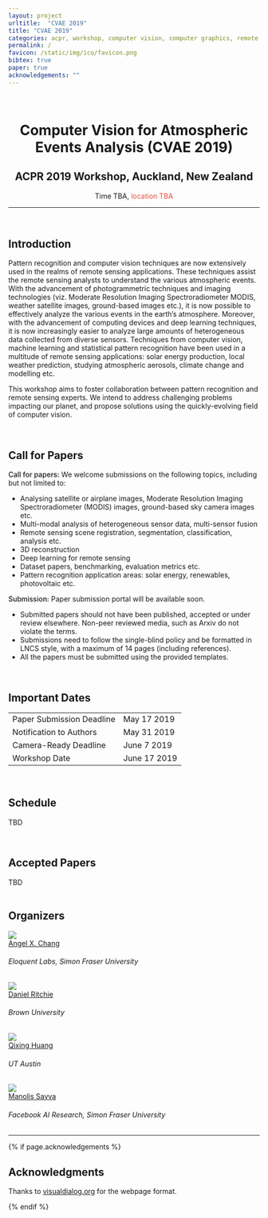 ```yaml
---
layout: project
urltitle:  "CVAE 2019"
title: "CVAE 2019"
categories: acpr, workshop, computer vision, computer graphics, remote sensing, robotics, machine learning
permalink: /
favicon: /static/img/ico/favicon.png
bibtex: true
paper: true
acknowledgements: ""
---
```


<br>
<div class="row">
  <div class="col-xs-12">
    <center><h1>Computer Vision for Atmospheric Events Analysis (CVAE 2019)</h1></center>
    <center><h2>ACPR 2019 Workshop, Auckland, New Zealand</h2></center>
    <!-- <center><span style="color:#e74c3c;font-weight:400;">Time and location TBA</span></center> -->
    <center>Time TBA, <span style="color:#e74c3c;font-weight:400;">location TBA</span></center>
  </div>
</div>

<hr>

<!-- 
<div class="row" id="intro">
  <div class="col-md-12">
    <img src="{{ "/static/img/splash.png" | prepend:site.baseurl }}">
    <p> Image credit: [1, 2, 7, 12, 6, 4, 5]</p>
  </div>
</div>
-->

<br>
<div class="row" id="cfp">
  <div class="col-xs-12">
    <h2>Introduction</h2>
  </div>
</div>
<div class="row">
  <div class="col-xs-12">
    <p>
      Pattern recognition and computer vision techniques are now extensively used in the realms of remote sensing applications. These techniques assist the remote sensing analysts to understand the various atmospheric events. With the advancement of photogrammetric techniques and imaging technologies (viz. Moderate Resolution Imaging Spectroradiometer MODIS, weather satellite images, ground-based images etc.), it is now possible to effectively analyze the various events in the earth’s atmosphere. Moreover, with the advancement of computing devices and deep learning techniques, it is now increasingly easier to analyze large amounts of heterogeneous data collected from diverse sensors. Techniques from computer vision, machine learning and statistical pattern recognition have been used in a multitude of remote sensing applications: solar energy production, local weather prediction, studying atmospheric aerosols, climate change and modelling etc.
    </p>
    <p>
      This workshop aims to foster collaboration between pattern recognition and remote sensing experts. We intend to address challenging problems impacting our planet, and propose solutions using the quickly-evolving field of computer vision.
    </p>
  </div>
</div> <br>   

<div class="row">
  <div class="col-xs-12">
    <h2>Call for Papers</h2>
  </div>
</div>
<div class="row">
  <div class="col-xs-12">
    <p>
      <span style="font-weight:500;">Call for papers:</span> We welcome submissions on the following topics, including but not limited to:
    </p>
    <ul>
      <li>Analysing satellite or airplane images, Moderate Resolution Imaging Spectroradiometer (MODIS) images, ground-based sky camera images etc.</li>
      <li>Multi-modal analysis of heterogeneous sensor data, multi-sensor fusion</li>
      <li>Remote sensing scene registration, segmentation, classification, analysis etc.</li>
      <li>3D reconstruction</li>
      <li>Deep learning for remote sensing</li>
      <li>Dataset papers, benchmarking, evaluation metrics etc.</li>
      <li>Pattern recognition application areas: solar energy, renewables, photovoltaic etc.</li>
    </ul>
    <p>
      <span style="font-weight:500;">Submission:</span> Paper submission portal will be available soon.
      <ul>
      <li>Submitted papers should not have been published, accepted or under review elsewhere. Non-peer reviewed media, such as Arxiv do not violate the terms.</li>
      <li>Submissions need to follow the single-blind policy and be formatted in LNCS style, with a maximum of 14 pages (including references).</li>
      <li>All the papers must be submitted using the provided templates.</li>
    </ul>      
    </p>



  </div>
</div><br>


<!-- 
The submission should be in the CVPR format.
      Reviewing will be single blind.
      Accepted extended abstracts will be made publicly available as non-archival reports, allowing future submissions to archival conferences or journals.
      We also welcome already published papers that are within the scope of the workshop (without re-formatting), including papers from the main CVPR conference.
      Please submit your paper to the following address by the deadline: <span style="color:#1a1aff;font-weight:400;"><a href="mailto:3dscenegeneration@gmail.com">3dscenegeneration@gmail.com</a></span>
      Please mention in your email if your submission has already been accepted for publication (and the name of the conference).
-->

<div class="row" id="schedule">
  <div class="col-xs-12">
    <h2>Important Dates</h2>
  </div>
</div>


<div class="row">
  <div class="col-xs-12">
    <table class="table table-striped">
      <tbody>
        <tr>
          <td>Paper Submission Deadline</td>
          <td>May 17 2019</td>
        </tr>
        <tr>
          <td>Notification to Authors</td>
          <td>May 31 2019</td>
        </tr>
        <tr>
          <td>Camera-Ready Deadline</td>
          <td>June 7 2019</td>
        </tr>
        <tr>
          <td>Workshop Date</td>
          <td>June 17 2019</td>
        </tr>
      </tbody>
    </table>
  </div>
</div><br>


<div class="row">
  <div class="col-xs-12">
    <h2>Schedule</h2>
  </div>

  TBD
</div>

<!-- 
<div class="row">
  <div class="col-xs-12">
     <table class="table table-striped">
      <tbody>
        <tr>
          <td>Welcome and Introduction</td>
          <td>8:45am - 9:00am</td>
        </tr>
        <tr>
          <td>Invited Speaker Talk 1</td>
          <td>9:00am - 9:25am</td>
        </tr>
        <tr>
          <td>Invited Speaker Talk 2</td>
          <td>9:25am - 9:50am</td>
        </tr>
        <tr>
          <td>Spotlight Talks (x3)</td>
          <td>9:50am - 10:10am</td>
        </tr>
        <tr>
          <td>Coffee Break and Poster Session</td>
          <td>10:10am - 11:10am</td>
        </tr>
        <tr>
          <td>Invited Speaker Talk 3</td>
          <td>11:10am - 11:35am</td>
        </tr>
        <tr>
          <td>Invited Speaker Talk 4</td>
          <td>11:35am - 12:00pm</td>
        </tr>
        <tr>
          <td>Lunch Break</td>
          <td>12:00pm - 1:30pm</td>
        </tr>
        <tr>
          <td>Invited Speaker Talk 5 (Industry Talks)</td>
          <td>1:30pm - 2:00pm</td>
        </tr>
        <tr>
          <td>Invited Speaker Talk 6</td>
          <td>2:00pm - 2:25pm</td>
        </tr>
        <tr>
          <td>Oral 1</td>
          <td>2:25pm - 2:45pm</td>
        </tr>
        <tr>
          <td>Oral 2</td>
          <td>2:45pm - 3:05pm</td>
        </tr>
        <tr>
          <td>Coffee Break and Poster Session</td>
          <td>3:05pm - 4:00pm</td>
        </tr>
        <tr>
          <td>Invited Speaker Talk 7</td>
          <td>4:00pm - 4:25pm</td>
        </tr>
        <tr>
          <td>Invited Speaker Talk 8</td>
          <td>4:25pm - 4:50pm</td>
        </tr>
        <tr>
          <td>Panel Discussion and Conclusion</td>
          <td>4:50pm - 5:40pm</td>
        </tr>
      </tbody>
    </table>
  </div>
</div>
-->



<br>

## Accepted Papers 
<div class="row">
  <div class="col-md-12">
  TBD
  </div>
</div>

<br>



<!--
<div class="row">
  <div class="col-xs-12">
    <h2>Organizers</h2>
  </div>
</div>
-->

## Organizers 
<div class="row">

  <div class="col-xs-2">
    <a href="https://angelxuanchang.github.io/">
      <img class="people-pic" src="{{ "/static/img/people/angel.png" | prepend:site.baseurl }}">
    </a>
    <div class="people-name">
      <a href="https://angelxuanchang.github.io/">Angel X. Chang</a>
      <h6>Eloquent Labs, Simon Fraser University</h6>
    </div>
  </div>

  <div class="col-xs-2">
    <a href="https://dritchie.github.io/">
      <img class="people-pic" src="{{ "/static/img/people/daniel.png" | prepend:site.baseurl }}">
    </a>
    <div class="people-name">
      <a href="https://dritchie.github.io/">Daniel Ritchie</a>
      <h6>Brown University</h6>
    </div>
  </div>

  <div class="col-xs-2">
    <a href="https://www.cs.utexas.edu/~huangqx/">
      <img class="people-pic" src="{{ "/static/img/people/qixing.png" | prepend:site.baseurl }}">
    </a>
    <div class="people-name">
      <a href="https://www.cs.utexas.edu/~huangqx/">Qixing Huang</a>
      <h6>UT Austin</h6>
    </div>
  </div>

  <div class="col-xs-2">
    <a href="http://msavva.github.io/">
      <img class="people-pic" src="{{ "/static/img/people/manolis.png" | prepend:site.baseurl }}">
    </a>
    <div class="people-name">
      <a href="http://msavva.github.io/">Manolis Savva</a>
      <h6>Facebook AI Research, Simon Fraser University</h6>
    </div>
  </div>
</div>

<hr>

{% if page.acknowledgements %}
<div class="row">
  <div class="col-xs-12">
    <h2>Acknowledgments</h2>
  </div>
</div>
<a name="/acknowledgements"></a>
<div class="row">
  <div class="col-xs-12">
    <p>
      Thanks to <span style="color:#1a1aff;font-weight:400;"> <a href="https://visualdialog.org/">visualdialog.org</a></span> for the webpage format.
    </p>
  </div>
</div>
{% endif %}

<br>


<!-- 
<div class="row">
  <div class="col-xs-12">
    <h2>References</h2>
  </div>
</div>

{:.paper}
<span>[1] Fast and Flexible Indoor Scene Synthesis via Deep Convolutional Generative Models</span>{:.papertitle}  
<span>D. Ritchie, K. Wang, and Y.a. Lin</span>{:.authors}  
<span>_CoRR_, vol. arXiv:1811.12463, 2018</span>{:.journal}  

{:.paper}
<span>[2] GRAINS: Generative Recursive Autoencoders for INdoor Scenes</span>{:.papertitle}  
<span>M. Li, A.G. Patil, K. Xu, S. Chaudhuri, O. Khan, A. Shamir, C. Tu, B. Chen, D. Cohen-Or, and H. Zhang</span>{:.authors}  
<span>_CoRR_, vol. arXiv:1807.09193, 2018</span>{:.journal}  

{:.paper}
<span>[3] Gibson env: real-world perception for embodied agents</span>{:.papertitle}  
<span>F. Xia, A. R. Zamir, Z.Y. He, A. Sax, J. Malik, and S. Savarese</span>{:.authors}  
<span>Computer Vision and Pattern Recognition (CVPR), 2018 IEEE Conference on, IEEE, 2018</span>{:.journal}  

{:.paper}
<span>[4] VirtualHome: Simulating Household Activities via Programs</span>{:.papertitle}  
<span>X. Puig, K. Ra, M. Boben, J. Li, T. Wang, S. Fidler, and A. Torralba</span>{:.authors}  
<span>CVPR, 2018</span>{:.journal}  

{:.paper}
<span>[5] Embodied Question Answering</span>{:.papertitle}  
<span>A. Das, S. Datta, G. Gkioxari, S. Lee, D. Parikh, and D. Batra</span>{:.authors}  
<span>CVPR, 2018</span>{:.journal}  

{:.paper}
<span>[6] ScanComplete: Large-Scale Scene Completion and Semantic Segmentation for 3D Scans</span>{:.papertitle}  
<span>A. Dai, D. Ritchie, M. Bokeloh, S. Reed, J. Sturm, and M. Nießner</span>{:.authors}  
<span>Proc. Computer Vision and Pattern Recognition (CVPR), IEEE, 2018</span>{:.journal}  

{:.paper}
<span>[7] SeeThrough: Finding Objects in Heavily Occluded Indoor Scene Images</span>{:.papertitle}  
<span>N. Mitra, V. Kim, E. Yumer, M. Hueting, N. Carr, and P. Reddy</span>{:.authors}  
<span>2018 International Conference on 3D Vision (3DV), 2018</span>{:.journal}  

{:.paper}
<span>[8] Matterport3D: Learning from RGB-D Data in Indoor Environments</span>{:.papertitle}  
<span>A. Chang, A. Dai, T. Funkhouser, M. Halber, M. Niessner, M. Savva, S. Song, A. Zeng, and Y. Zhang</span>{:.authors}  
<span>_International Conference on 3D Vision (3DV)_, 2017</span>{:.journal}  

{:.paper}
<span>[9] Joint 2D-3D-semantic data for indoor scene understanding</span>{:.papertitle}  
<span>I. Armeni, S. Sax, A.R. Zamir, and S. Savarese</span>{:.authors}  
<span>_arXiv preprint arXiv:1702.01105_, 2017</span>{:.journal}  

{:.paper}
<span>[10] MINOS: Multimodal Indoor Simulator for Navigation in Complex Environments</span>{:.papertitle}  
<span>M. Savva, A.X. Chang, A. Dosovitskiy, T. Funkhouser, and V. Koltun</span>{:.authors}  
<span>_arXiv:1712.03931_, 2017</span>{:.journal}  

{:.paper}
<span>[11] AI2-THOR: An interactive 3D environment for visual AI</span>{:.papertitle}  
<span>E. Kolve, R. Mottaghi, D. Gordon, Y. Zhu, A. Gupta, and A. Farhadi</span>{:.authors}  
<span>_arXiv preprint arXiv:1712.05474_, 2017</span>{:.journal}  

{:.paper}
<span>[12] Physically-Based Rendering for Indoor Scene Understanding Using Convolutional Neural Networks</span>{:.papertitle}  
<span>Y. Zhang, S. Song, E. Yumer, M. Savva, J.Y. Lee, H. Jin, and T. Funkhouser</span>{:.authors}  
<span>_The IEEE Conference on Computer Vision and Pattern Recognition (CVPR)_, 2017</span>{:.journal}  

{:.paper}
<span>[13] Semantic scene completion from a single depth image</span>{:.papertitle}  
<span>S. Song, F. Yu, A. Zeng, A.X. Chang, M. Savva, and T. Funkhouser</span>{:.authors}  
<span>Proceedings of the Conference on Computer Vision and Pattern Recognition (CVPR), 2017</span>{:.journal}  

{:.paper}
<span>[14] ScanNet: Richly-annotated 3D Reconstructions of Indoor Scenes</span>{:.papertitle}  
<span>A. Dai, A.X. Chang, M. Savva, M. Halber, T. Funkhouser, and M. Nießner</span>{:.authors}  
<span>Proc. Computer Vision and Pattern Recognition (CVPR), IEEE, 2017</span>{:.journal}  

{:.paper}
<span>[15]  CARLA: An Open Urban Driving Simulator</span>{:.papertitle}  
<span>A. Dosovitskiy, G. Ros, F. Codevilla, A. Lopez, and V. Koltun</span>{:.authors}  
<span>1--16, Proceedings of the 1st Annual Conference on Robot Learning, 2017</span>{:.journal}  

{:.paper}
<span>[16] SceneNN: A Scene Meshes Dataset with aNNotations</span>{:.papertitle}  
<span>B.S. Hua, Q.H. Pham, D.T. Nguyen, M.K. Tran, L.F. Yu, and S.K. Yeung</span>{:.authors}  
<span>International Conference on 3D Vision (3DV), 2016</span>{:.journal}  


-->
